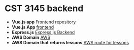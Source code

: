 # CST 3145 backend


- **Vue.js app** [Frontend repository](https://github.com/Cruxcodes/vue-project)
- **Vue.js App** [frontend](https://cruxcodes.github.io/vue-project/)
- **Express.js** [Express.js Backend](https://github.com/Cruxcodes/CST-3145-node)
- **AWS Domain** [AWS](http://cst3145-env.eba-s5bibdnn.us-east-1.elasticbeanstalk.com)
- **AWS Domain that returns lessons** [AWS route for lessons](http://cst3145-env.eba-s5bibdnn.us-east-1.elasticbeanstalk.com/collections/lessons)

